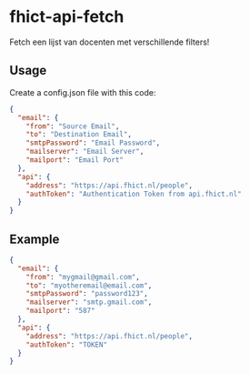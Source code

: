 # fhict-api-fetch

Fetch een lijst van docenten met verschillende filters!

## Usage

Create a config.json file with this code:

```JSON
{
  "email": {
    "from": "Source Email",
    "to": "Destination Email",
    "smtpPassword": "Email Password",
    "mailserver": "Email Server",
    "mailport": "Email Port"
  },
  "api": {
    "address": "https://api.fhict.nl/people",
    "authToken": "Authentication Token from api.fhict.nl"
  }
}
```

## Example

```JSON
{
  "email": {
    "from": "mygmail@gmail.com",
    "to": "myotheremail@email.com",
    "smtpPassword": "password123",
    "mailserver": "smtp.gmail.com",
    "mailport": "587"
  },
  "api": {
    "address": "https://api.fhict.nl/people",
    "authToken": "TOKEN"
  }
}
```

